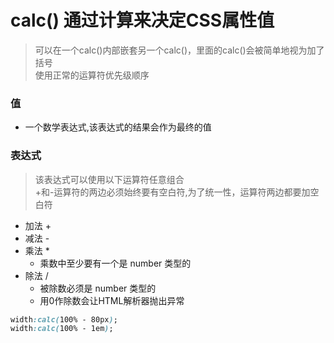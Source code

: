 # calc() 通过计算来决定CSS属性值
> 可以在一个calc()内部嵌套另一个calc()，里面的calc()会被简单地视为加了括号<br>
使用正常的运算符优先级顺序

### 值
- 一个数学表达式,该表达式的结果会作为最终的值

### 表达式
> 该表达式可以使用以下运算符任意组合<br>
+和-运算符的两边必须始终要有空白符,为了统一性，运算符两边都要加空白符

- 加法 +
- 减法 -
- 乘法 *
  - 乘数中至少要有一个是 number  类型的
- 除法 /
  - 被除数必须是 number 类型的
  - 用0作除数会让HTML解析器抛出异常

```css
width:calc(100% - 80px);
width:calc(100% - 1em);
```
